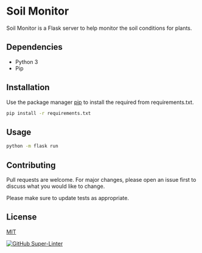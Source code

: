 
# Soil Monitor

Soil Monitor is a Flask server to help monitor the soil conditions for plants.

## Dependencies

- Python 3
- Pip

## Installation

Use the package manager [pip](https://pip.pypa.io/en/stable/) to install the required from requirements.txt.

```bash
pip install -r requirements.txt
```

## Usage

```bash
python -m flask run
```

## Contributing
Pull requests are welcome. For major changes, please open an issue first to discuss what you would like to change.

Please make sure to update tests as appropriate.

## License
[MIT](https://choosealicense.com/licenses/mit/)

[![GitHub Super-Linter](https://github.com/bryantp/soil-monitor/workflows/Lint%20Code%20Base/badge.svg)](https://github.com/marketplace/actions/super-linter)
